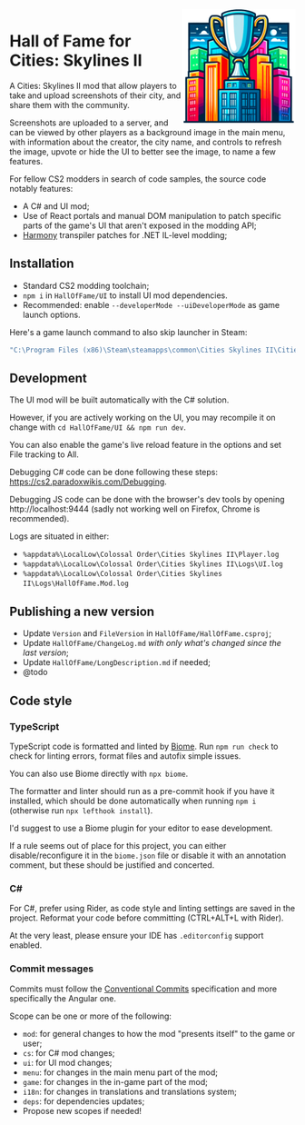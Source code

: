 ﻿<img src="logo.png" alt="Hall of Fame logo, AI-generated by Dall-E 2." align="right" style="width: 200px">

# Hall of Fame for Cities: Skylines II

A Cities: Skylines II mod that allow players to take and upload screenshots of
their city, and share them with the community.

Screenshots are uploaded to a server, and can be viewed by other players as a
background image in the main menu, with information about the creator, the city
name, and controls to refresh the image, upvote or hide the UI to better see the
image, to name a few features.

For fellow CS2 modders in search of code samples, the source code notably features:
 - A C# and UI mod;
 - Use of React portals and manual DOM manipulation to patch specific parts of
   the game's UI that aren't exposed in the modding API;
 - [Harmony](https://harmony.pardeike.net/index.html) transpiler patches for
   .NET IL-level modding;

## Installation

 - Standard CS2 modding toolchain;
 - `npm i` in `HallOfFame/UI` to install UI mod dependencies.
 - Recommended: enable `--developerMode --uiDeveloperMode` as game launch options.

Here's a game launch command to also skip launcher in Steam:

```sh
"C:\Program Files (x86)\Steam\steamapps\common\Cities Skylines II\Cities2.exe" %command% --developerMode --uiDeveloperMode
```

## Development

The UI mod will be built automatically with the C# solution.

However, if you are actively working on the UI, you may recompile it on change
with `cd HallOfFame/UI && npm run dev`.

You can also enable the game's live reload feature in the options and set
File tracking to All.

Debugging C# code can be done following these steps:
https://cs2.paradoxwikis.com/Debugging.

Debugging JS code can be done with the browser's dev tools by opening http://localhost:9444
(sadly not working well on Firefox, Chrome is recommended).

Logs are situated in either:
 - `%appdata%\LocalLow\Colossal Order\Cities Skylines II\Player.log`
 - `%appdata%\LocalLow\Colossal Order\Cities Skylines II\Logs\UI.log`
 - `%appdata%\LocalLow\Colossal Order\Cities Skylines II\Logs\HallOfFame.Mod.log`

## Publishing a new version

 - Update `Version` and `FileVersion` in `HallOfFame/HallOfFame.csproj`;
 - Update `HallOfFame/ChangeLog.md` *with only what's changed since the last version*;
 - Update `HallOfFame/LongDescription.md` if needed;
 - @todo

## Code style

### TypeScript

TypeScript code is formatted and linted by [Biome](https://biomejs.dev).
Run `npm run check` to check for linting errors, format files and autofix simple issues.

You can also use Biome directly with `npx biome`.

The formatter and linter should run as a pre-commit hook if you have it installed,
which should be done automatically when running `npm i` (otherwise run `npx lefthook install`).

I'd suggest to use a Biome plugin for your editor to ease development.

If a rule seems out of place for this project, you can either disable/reconfigure
it in the `biome.json` file or disable it with an annotation comment, but these
should be justified and concerted.

### C#

For C#, prefer using Rider, as code style and linting settings are saved in the project.
Reformat your code before committing (CTRL+ALT+L with Rider).

At the very least, please ensure your IDE has `.editorconfig` support enabled.

### Commit messages

Commits must follow the [Conventional Commits](https://www.conventionalcommits.org/en/v1.0.0) specification and more
specifically the Angular one.

Scope can be one or more of the following:
 - `mod`: for general changes to how the mod "presents itself" to the game or user;
 - `cs`: for C# mod changes;
 - `ui`: for UI mod changes;
 - `menu`: for changes in the main menu part of the mod;
 - `game`: for changes in the in-game part of the mod;
 - `i18n`: for changes in translations and translations system;
 - `deps`: for dependencies updates;
 - Propose new scopes if needed!
